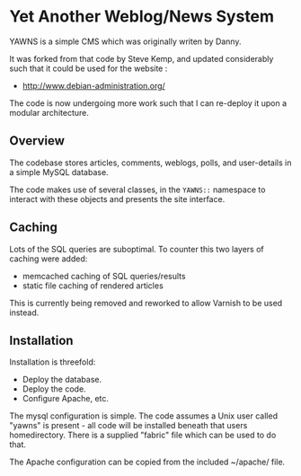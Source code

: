 
Yet Another Weblog/News System
==============================

YAWNS is a simple CMS which was originally writen by Danny.

It was forked from that code by Steve Kemp, and updated considerably
such that it could be used for the website :

* http://www.debian-administration.org/

The code is now undergoing more work such that I can re-deploy it upon
a modular architecture.


Overview
--------

The codebase stores articles, comments, weblogs, polls, and user-details in
a simple MySQL database.

The code makes use of several classes, in the `YAWNS::` namespace to interact
with these objects and presents the site interface.


Caching
-------

Lots of the SQL queries are suboptimal.  To counter this two layers of caching
were added:

* memcached caching of SQL queries/results
* static file caching of rendered articles

This is currently being removed and reworked to allow Varnish to be used instead.


Installation
------------

Installation is threefold:

* Deploy the database.
* Deploy the code.
* Configure Apache, etc.

The mysql configuration is simple.  The code assumes a Unix user called "yawns"
is present - all code will be installed beneath that users homedirectory.
There is a supplied "fabric" file which can be used to do that.

The Apache configuration can be copied from the included ~/apache/ file.
